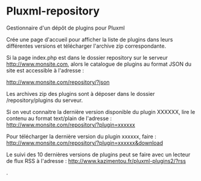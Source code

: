 # Pluxml-repository
Gestionnaire d'un dépôt de plugins pour Pluxml

Crée une page d'accueil pour afficher la liste de plugins dans leurs différentes versions et télécharger l'archive zip correspondante.

Si la page index.php est dans le dossier repository sur le serveur http://www.monsite.com, alors le catalogue de plugins au format JSON du site est accessible à l'adresse :

http://www.monsite.com/repository/?json

Les archives zip des plugins sont à déposer dans le dossier /repository/plugins du serveur.

Si on veut connaitre la dernière version disponible du plugin XXXXXX, lire le contenu au format text/plain de l'adresse :
http://www.monsite.com/repository/?plugin=xxxxxx

Pour télécharger la dernière version du plugin xxxxxx, faire :
http://www.monsite.com/repository/?plugin=xxxxxx&download

Le suivi des 10 dernières versions de plugins peut se faire avec un lecteur de flux RSS à l'adresse :
http://www.kazimentou.fr/pluxml-plugins2/?rss

.
